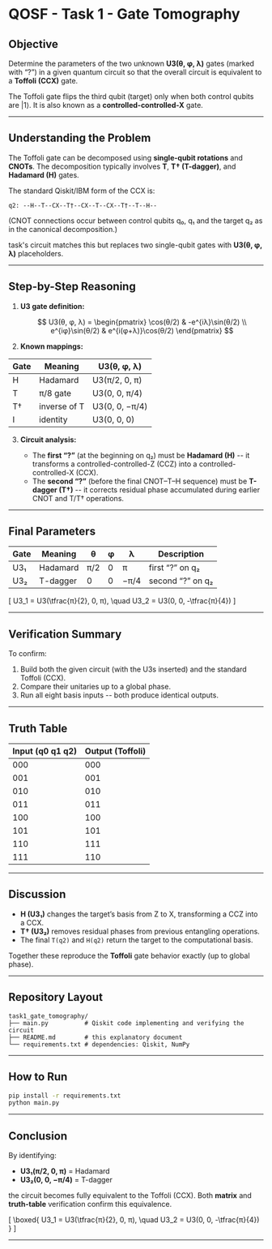 # QOSF - Task 1 - Gate Tomography

## Objective

Determine the parameters of the two unknown **U3(θ, φ, λ)** gates (marked with “?”) in a given quantum circuit so that the overall circuit is equivalent to a **Toffoli (CCX)** gate.

The Toffoli gate flips the third qubit (target) only when both control qubits are |1⟩.
It is also known as a **controlled-controlled-X** gate.

---

## Understanding the Problem

The Toffoli gate can be decomposed using **single-qubit rotations** and **CNOTs**.
The decomposition typically involves **T**, **T† (T-dagger)**, and **Hadamard (H)** gates.

The standard Qiskit/IBM form of the CCX is:

```
q2: --H--T--CX--T†--CX--T--CX--T†--T--H--

```
(CNOT connections occur between control qubits q₀, q₁ and the target q₂ as in the canonical decomposition.)

task's circuit matches this but replaces two single-qubit gates with **U3(θ, φ, λ)** placeholders.

---

## Step-by-Step Reasoning

1. **U3 gate definition:**

   $$
   U3(θ, φ, λ) =
   \begin{pmatrix}
   \cos(θ/2) & -e^{iλ}\sin(θ/2) \\
   e^{iφ}\sin(θ/2) & e^{i(φ+λ)}\cos(θ/2)
   \end{pmatrix}
   $$


2. **Known mappings:**

| Gate | Meaning      | U3(θ, φ, λ)    |
| ---- | ------------ | -------------- |
| H    | Hadamard     | U3(π/2, 0, π)  |
| T    | π/8 gate     | U3(0, 0, π/4)  |
| T†   | inverse of T | U3(0, 0, −π/4) |
| I    | identity     | U3(0, 0, 0)    |

3. **Circuit analysis:**

   * The **first “?”** (at the beginning on q₂) must be **Hadamard (H)** -- it transforms a controlled-controlled-Z (CCZ) into a controlled-controlled-X (CCX). 
   * The **second “?”** (before the final CNOT–T–H sequence) must be **T-dagger (T†)** -- it corrects residual phase accumulated during earlier CNOT and T/T† operations.

---

## Final Parameters

| Gate | Meaning  | θ   | φ | λ    | Description      |
| ---- | -------- | --- | - | ---- | ---------------- |
| U3₁  | Hadamard | π/2 | 0 | π    | first “?” on q₂  |
| U3₂  | T-dagger | 0   | 0 | −π/4 | second “?” on q₂ |

[
U3_1 = U3(\tfrac{π}{2}, 0, π), \quad U3_2 = U3(0, 0, -\tfrac{π}{4})
]

---

## Verification Summary

To confirm:

1. Build both the given circuit (with the U3s inserted) and the standard Toffoli (CCX).
2. Compare their unitaries up to a global phase.
3. Run all eight basis inputs -- both produce identical outputs.

---

## Truth Table

| Input (q0 q1 q2) | Output (Toffoli) |
| ---------------- | ---------------- |
| 000              | 000              |
| 001              | 001              |
| 010              | 010              |
| 011              | 011              |
| 100              | 100              |
| 101              | 101              |
| 110              | 111              |
| 111              | 110              |

---

## Discussion

* **H (U3₁)** changes the target’s basis from Z to X, transforming a CCZ into a CCX.
* **T† (U3₂)** removes residual phases from previous entangling operations.
* The final `T(q2)` and `H(q2)` return the target to the computational basis.

Together these reproduce the **Toffoli** gate behavior exactly (up to global phase).

---

## Repository Layout

```
task1_gate_tomography/
├── main.py          # Qiskit code implementing and verifying the circuit
├── README.md        # this explanatory document
└── requirements.txt # dependencies: Qiskit, NumPy
```

---

## How to Run

```bash
pip install -r requirements.txt
python main.py
```

---

## Conclusion

By identifying:

* **U3₁(π/2, 0, π)** = Hadamard
* **U3₂(0, 0, −π/4)** = T-dagger

the circuit becomes fully equivalent to the Toffoli (CCX).
Both **matrix** and **truth-table** verification confirm this equivalence.

[
\boxed{
U3_1 = U3(\tfrac{π}{2}, 0, π), \quad U3_2 = U3(0, 0, -\tfrac{π}{4})
}
]

---
